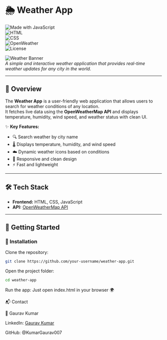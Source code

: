 # 🌦️ Weather App  

![Made with JavaScript](https://img.shields.io/badge/Made%20with-JavaScript-F7DF1E?logo=javascript&logoColor=black)  
![HTML](https://img.shields.io/badge/HTML-5-orange?logo=html5&logoColor=white)  
![CSS](https://img.shields.io/badge/CSS-3-blue?logo=css3&logoColor=white)  
![OpenWeather](https://img.shields.io/badge/API-OpenWeatherMap-blue?logo=cloud&logoColor=white)  
![License](https://img.shields.io/badge/License-MIT-green)  

![Weather Banner](https://via.placeholder.com/1000x250.png?text=Weather+App)  
*A simple and interactive weather application that provides real-time weather updates for any city in the world.*

---

## 📌 Overview
The **Weather App** is a user-friendly web application that allows users to search for weather conditions of any location.  
It fetches live data using the **OpenWeatherMap API** and displays temperature, humidity, wind speed, and weather status with clean UI.

✨ **Key Features:**
- 🔍 Search weather by city name  
- 🌡️ Displays temperature, humidity, and wind speed  
- ☁️ Dynamic weather icons based on conditions  
- 📱 Responsive and clean design  
- ⚡ Fast and lightweight  

---

## 🛠️ Tech Stack
- **Frontend:** HTML, CSS, JavaScript  
- **API:** [OpenWeatherMap API](https://openweathermap.org/api)  

---

## 🚀 Getting Started  

### 🔧 Installation
Clone the repository:
```bash
git clone https://github.com/your-username/weather-app.git
```

Open the project folder:
```bash
cd weather-app
```

Run the app:
Just open index.html in your browser 🌍

📬 Contact

👤 Gaurav Kumar

LinkedIn: [Gaurav Kumar](https://www.linkedin.com/in/gaurav-kumar-25-oct?lipi=urn%3Ali%3Apage%3Ad_flagship3_profile_view_base_contact_details%3BW7%2FB5onwS4yNaZXl9gxzoA%3D%3D)

GitHub: @KumarGaurav007

